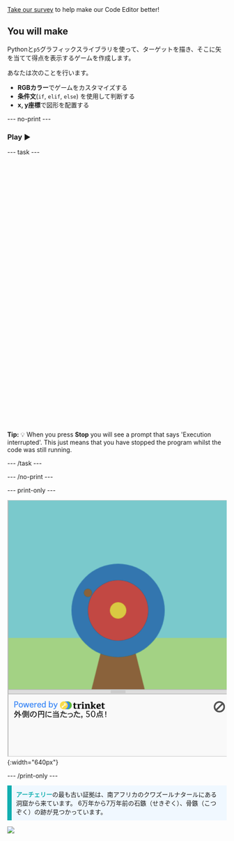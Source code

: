 <div class="c-survey-banner" style="width:100%">
  <a class="c-survey-banner__link" href="https://form.raspberrypi.org/f/code-editor-feedback" target="_blank">Take our survey</a> to help make our Code Editor better!
</div>

## You will make

Pythonと`p5`グラフィックスライブラリを使って、ターゲットを描き、そこに矢を当てて得点を表示するゲームを作成します。

あなたは次のことを行います。
 + **RGBカラー**でゲームをカスタマイズする
 + **条件文**(`if`, `elif`, `else`) を使用して判断する
 + **x, y座標**で図形を配置する

--- no-print ---

### Play ▶️

--- task ---

<div style="display: flex; flex-wrap: wrap">
<div style="flex-basis: 175px; flex-grow: 1">  

  

   
  <iframe src="" width="600" height="600" frameborder="0" marginwidth="0" marginheight="0" allowfullscreen>
  </iframe>
</div>
</div>

**Tip:** 💡 When you press **Stop** you will see a prompt that says 'Execution interrupted'. This just means that you have stopped the program whilst the code was still running.

--- /task ---

--- /no-print ---

--- print-only ---

![An archery target with a hit point on the outer circle. The text 'You hit the outer circle, 50 points!' is displayed underneath](images/blue-points.png){:width="640px"}

--- /print-only ---

<p style="border-left: solid; border-width:10px; border-color: #0faeb0; background-color: aliceblue; padding: 10px;">
<span style="color: #0faeb0; font-weight: bold;"> アーチェリー</span>の最も古い証拠は、南アフリカのクワズールナタールにある洞窟から来ています。 6万年から7万年前の石鏃（せきぞく）、骨鏃（こつぞく）の跡が見つかっています。 
</p>

![](http://code.org/api/hour/begin_coderdojo_target.png)
